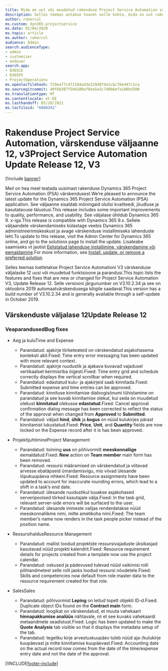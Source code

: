 ```yaml
---
title: Mida on uut või muudetud rakenduse Project Service Automation värskenduse väljaandes 12, V3
description: Selles teemas antakse teavet selle kohta, mida on uut rakenduse Project Service Automation värskenduse väljaandes 12, v3.
author: ruhercul
ms.custom: dyn365-projectservice
ms.date: 02/04/2020
ms.topic: article
ms.author: ruhercul
audience: Admin
search.audienceType:
- admin
- customizer
- enduser
search.app:
- D365CE
- D365PS
- ProjectOperations
ms.openlocfilehash: f29eaf7c471104ad3e319d8f4e1cbc70e44fc1ca
ms.sourcegitcommit: 40f68387f594180af64a5e5c748b6efa188bd300
ms.translationtype: HT
ms.contentlocale: et-EE
ms.lasthandoff: 05/10/2021
ms.locfileid: "6000341"
---
```

# <a name="project-service-automation-update-release-12-v3"></a><span data-ttu-id="31a1a-103">Rakenduse Project Service Automation, värskenduse väljaanne 12, v3</span><span class="sxs-lookup"><span data-stu-id="31a1a-103">Project Service Automation Update Release 12, V3</span></span>

[!include [banner](../includes/psa-now-project-operations.md)]

<span data-ttu-id="31a1a-104">Meil on hea meel teatada uusimast rakenduse Dynamics 365 Project Service Automation (PSA) värskendusest.</span><span class="sxs-lookup"><span data-stu-id="31a1a-104">We’re pleased to announce the latest update for the Dynamics 365 Project Service Automation (PSA) application.</span></span> <span data-ttu-id="31a1a-105">See väljaanne sisaldab mõningaid olulisi kvaliteedi, jõudluse ja kasutatavuse täiustusi.</span><span class="sxs-lookup"><span data-stu-id="31a1a-105">This release includes some important improvements to quality, performance, and usability.</span></span> <span data-ttu-id="31a1a-106">See väljalase ühildub Dynamics 365 9. x-iga.</span><span class="sxs-lookup"><span data-stu-id="31a1a-106">This release is compatible with Dynamics 365 9.x.</span></span> <span data-ttu-id="31a1a-107">Sellele väljaandele värskendamiseks külastage veebis Dynamics 365 administreerimiskeskust ja avage värskenduse installimiseks lahenduste leht.</span><span class="sxs-lookup"><span data-stu-id="31a1a-107">To update to this release, visit the Admin Center for Dynamics 365 online, and go to the solutions page to install the update.</span></span> <span data-ttu-id="31a1a-108">Lisateabe saamiseks vt jaotist [Eelistatud lahenduse installimine, värskendamine või eemaldamine](/power-platform/admin/install-remove-preferred-solution).</span><span class="sxs-lookup"><span data-stu-id="31a1a-108">For more information, see [Install, update, or remove a preferred solution](/power-platform/admin/install-remove-preferred-solution).</span></span>

<span data-ttu-id="31a1a-109">Selles teemas loetletakse Project Service Automationi V3 värskenduse väljalaske 12 uusi või muudetud funktsioone ja parandusi.</span><span class="sxs-lookup"><span data-stu-id="31a1a-109">This topic lists the features and fixes that are new or changed for Project Service Automation V3, Update Release 12.</span></span> <span data-ttu-id="31a1a-110">Selle versiooni järgunumber on V3.10.2.34 ja see on oktoobris 2019 automaatvärskendusega kõigile saadaval.</span><span class="sxs-lookup"><span data-stu-id="31a1a-110">This version has a build number of V3.10.2.34 and is generally available through a self-update in October 2019.</span></span>

## <a name="update-release-12"></a><span data-ttu-id="31a1a-111">Värskenduste väljalase 12</span><span class="sxs-lookup"><span data-stu-id="31a1a-111">Update Release 12</span></span>

### <a name="bug-fixes"></a><span data-ttu-id="31a1a-112">Veaparandused</span><span class="sxs-lookup"><span data-stu-id="31a1a-112">Bug fixes</span></span>

- <span data-ttu-id="31a1a-113">Aeg ja kulu</span><span class="sxs-lookup"><span data-stu-id="31a1a-113">Time and Expense</span></span>

    - <span data-ttu-id="31a1a-114">Parandatud: ajakirje tõrketeateid on värskendatud asjakohasema konteksti abil.</span><span class="sxs-lookup"><span data-stu-id="31a1a-114">Fixed: Time entry error messaging has been updated with more relevant context.</span></span>
    - <span data-ttu-id="31a1a-115">Parandatud: ajakirje ruudustik ja ajakava kuvavad vajadusel vertikaalset kerimisriba õigesti.</span><span class="sxs-lookup"><span data-stu-id="31a1a-115">Fixed: Time entry grid and schedule correctly displays the vertical scrollbar when required.</span></span>
    - <span data-ttu-id="31a1a-116">Parandatud: edastatud kulu- ja ajakirjeid saab kinnitada.</span><span class="sxs-lookup"><span data-stu-id="31a1a-116">Fixed: Submitted expense and time entries can be approved.</span></span>
    - <span data-ttu-id="31a1a-117">Parandatud: kinnituse kinnitamise dialoogisõnumi tühistamine on parandatud ja see kuvab kinnitamise olekut, kui seda on muudetud olekust **kinnitatud** olekusse **edastatud**.</span><span class="sxs-lookup"><span data-stu-id="31a1a-117">Fixed: Cancel approval confirmation dialog message has been corrected to reflect the status of the approval when changed from **Approved** to **Submitted**.</span></span>
    - <span data-ttu-id="31a1a-118">Parandatud: väljad **hind**, **ühik** ja **kogus** on nüüd kulukirjes pärast kinnitamist lukustatud.</span><span class="sxs-lookup"><span data-stu-id="31a1a-118">Fixed: **Price**, **Unit**, and **Quantity** fields are now locked on the Expense record after it is has been approved.</span></span>

- <span data-ttu-id="31a1a-119">Projektijuhtimine</span><span class="sxs-lookup"><span data-stu-id="31a1a-119">Project Management</span></span>

    - <span data-ttu-id="31a1a-120">Parandatud: toiming **uus** on põhivormilt **meeskonnaliige** eemaldatud.</span><span class="sxs-lookup"><span data-stu-id="31a1a-120">Fixed: **New** action on **Team member** main form has been removed.</span></span>
    - <span data-ttu-id="31a1a-121">Parandatud: ressursi määramised on värskendatud ja võtavad arvesse ebatäpseid ümardamisvigu, mis viivad ülesande lõpukuupäeva nihkeni.</span><span class="sxs-lookup"><span data-stu-id="31a1a-121">Fixed: Resource assignments have been updated to account for inaccurate rounding errors, which lead to a shift in a task’s end date.</span></span>
    - <span data-ttu-id="31a1a-122">Parandatud: ülesande ruudustikul tuuakse asjakohased serveripoolsed tõrked kasutajale välja.</span><span class="sxs-lookup"><span data-stu-id="31a1a-122">Fixed: In the task grid, relevant server-side errors will be surfaced to the user.</span></span>
    - <span data-ttu-id="31a1a-123">Parandatud: ülesande inimeste valijas renderdatakse nüüd meeskonnaliikme nimi, mitte ametikoha nimi.</span><span class="sxs-lookup"><span data-stu-id="31a1a-123">Fixed: The team member’s name now renders in the task people picker instead of the position name.</span></span>

- <span data-ttu-id="31a1a-124">Ressursihaldus</span><span class="sxs-lookup"><span data-stu-id="31a1a-124">Resource Management</span></span>

    - <span data-ttu-id="31a1a-125">Parandatud: mallist loodud projektide ressursivajaduste üksikasjad kasutavad nüüd projekti kalendrit.</span><span class="sxs-lookup"><span data-stu-id="31a1a-125">Fixed: Resource requirement details for projects created from a template now use the project calendar.</span></span>
    - <span data-ttu-id="31a1a-126">Parandatud: oskused ja pädevused tulevad nüüd vaikimisi rolli põhiandmetest selle rolli jaoks loodud ressursi nõudetele.</span><span class="sxs-lookup"><span data-stu-id="31a1a-126">Fixed: Skills and competencies now default from role master data to the resource requirement created for that role.</span></span>

- <span data-ttu-id="31a1a-127">Sales</span><span class="sxs-lookup"><span data-stu-id="31a1a-127">Sales</span></span>

    - <span data-ttu-id="31a1a-128">Parandatud: põhivormist **Leping** on leitud topelt objekti ID-d.</span><span class="sxs-lookup"><span data-stu-id="31a1a-128">Fixed: Duplicate object IDs found on the **Contract main** form.</span></span>
    - <span data-ttu-id="31a1a-129">Parandatud: loogikat on värskendatud, et muuta vahekaart **hinnapakkumise analüüs** nähtavale, nii et see kuvaks vahekaardi metaandmete seadistust.</span><span class="sxs-lookup"><span data-stu-id="31a1a-129">Fixed: Logic has been updated to make the **Quote Analysis** tab visible so that it displays the metadata setup of the tab.</span></span>
    - <span data-ttu-id="31a1a-130">Parandatud: tegeliku kirje arvestuskuupäev tuleb nüüd aja-/kulukirje kuupäevast ja mitte kinnitamise kuupäevast.</span><span class="sxs-lookup"><span data-stu-id="31a1a-130">Fixed: Accounting date on the actual record now comes from the date of the time/expense entry date and not the date of the approval.</span></span>


[!INCLUDE[footer-include](../includes/footer-banner.md)]